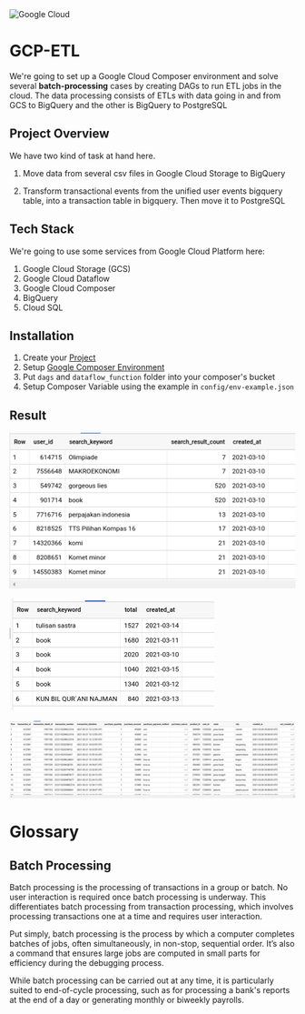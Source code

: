 <img src="https://www.pointstar.co.id/wp-content/uploads/2018/11/Google-Cloud-P.png" alt="Google Cloud" width="250">

# GCP-ETL

We're going to set up a Google Cloud Composer
environment and solve several **batch-processing** cases
by creating DAGs to run ETL jobs in the cloud. The data
processing consists of ETLs with data going in and from
GCS to BigQuery and the other is BigQuery to PostgreSQL

## Project Overview
We have two kind of task at hand here.

1. Move data from several csv files in Google Cloud Storage to BigQuery

2. Transform transactional events from the unified user events bigquery
table, into a transaction table in bigquery. Then move it to PostgreSQL

## Tech Stack
We're going to use some services from Google Cloud Platform here:
1. Google Cloud Storage (GCS)
2. Google Cloud Dataflow
3. Google Cloud Composer
4. BigQuery
5. Cloud SQL

## Installation
1. Create your [Project](https://cloud.google.com/dataflow/docs/quickstarts/quickstart-python#before-you-begin)
2. Setup [Google Composer Environment](https://cloud.google.com/composer/docs/quickstart#creating_an_environment)
3. Put `dags` and `dataflow_function` folder into your composer's bucket
4. Setup Composer Variable using the example in `config/env-example.json`

## Result
![alt daily search result](output/1.png)

![alt most searched keyword](output/2.png)

![alt event](output/3.png)

# Glossary

## Batch Processing
Batch processing is the processing of transactions in a group or batch. No user interaction is required once batch processing is underway. This differentiates batch processing from transaction processing, which involves processing transactions one at a time and requires user interaction.

Put simply, batch processing is the process by which a computer completes batches of jobs, often simultaneously, in non-stop, sequential order. It’s also a command that ensures large jobs are computed in small parts for efficiency during the debugging process.

While batch processing can be carried out at any time, it is particularly suited to end-of-cycle processing, such as for processing a bank's reports at the end of a day or generating monthly or biweekly payrolls.